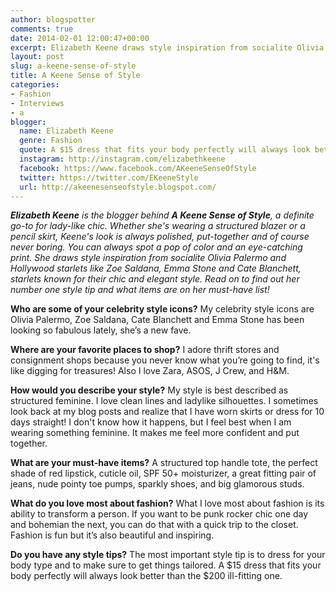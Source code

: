 ```yaml
---
author: blogspotter
comments: true
date: 2014-02-01 12:00:47+00:00
excerpt: Elizabeth Keene draws style inspiration from socialite Olivia Palermo and Hollywood starlets like Zoe Saldana, Emma Stone and Cate Blanchett, starlets known for their chic and elegant style.
layout: post
slug: a-keene-sense-of-style
title: A Keene Sense of Style
categories:
- Fashion
- Interviews
- a
blogger:
  name: Elizabeth Keene
  genre: Fashion
  quote: A $15 dress that fits your body perfectly will always look better than the $200 ill-fitting one.
  instagram: http://instagram.com/elizabethkeene
  facebook: https://www.facebook.com/AKeeneSenseOfStyle
  twitter: https://twitter.com/EKeeneStyle
  url: http://akeenesenseofstyle.blogspot.com/
---
```


_**Elizabeth Keene** is the blogger behind **A Keene Sense of Style**, a definite go-to for lady-like chic. Whether she's wearing a structured blazer or a pencil skirt, Keene's look is always polished, put-together and of course never boring. You can always spot a pop of color and an eye-catching print. She draws style inspiration from socialite Olivia Palermo and Hollywood starlets like Zoe Saldana, Emma Stone and Cate Blanchett, starlets known for their chic and elegant style. Read on to find out her number one style tip and what items are on her must-have list!_

**Who are some of your celebrity style icons?** My celebrity style icons are Olivia Palermo, Zoe Saldana, Cate Blanchett and Emma Stone has been looking so fabulous lately, she’s a new fave.

**Where are your favorite places to shop?** I adore thrift stores and consignment shops because you never know what you’re going to find, it's like digging for treasures! Also I love Zara, ASOS, J Crew, and H&M.

**How would you describe your style?** My style is best described as structured feminine. I love clean lines and ladylike silhouettes. I sometimes look back at my blog posts and realize that I have worn skirts or dress for 10 days straight! I don't know how it happens, but I feel best when I am wearing something feminine. It makes me feel more confident and put together.

**What are your must-have items?** A structured top handle tote, the perfect shade of red lipstick, cuticle oil, SPF 50+ moisturizer, a great fitting pair of jeans, nude pointy toe pumps, sparkly shoes, and big glamorous studs.

**What do you love most about fashion?** What I love most about fashion is its ability to transform a person. If you want to be punk rocker chic one day and bohemian the next, you can do that with a quick trip to the closet. Fashion is fun but it’s also beautiful and inspiring.

**Do you have any style tips?** The most important style tip is to dress for your body type and to make sure to get things tailored. A $15 dress that fits your body perfectly will always look better than the $200 ill-fitting one.
